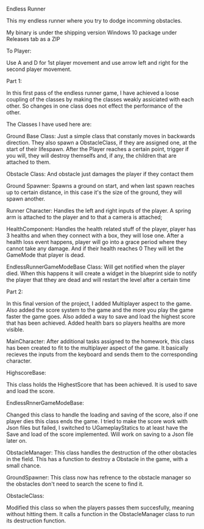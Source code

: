 Endless Runner

This my endless runner where you try to dodge incomming obstacles.

My binary is under the shipping version Windows 10 package under Releases tab as a ZIP

To Player:

Use A and D for 1st player movement and use arrow left and right for the second player movement.

Part 1:

In this first pass of the endless runner game, I have achieved a loose coupling of the classes by making the classes weakly assiciated with each other. So changes in one class does not effect the performance of the other.

The Classes I have used here are:

Ground Base Class: 
Just a simple class that constanly moves in backwards direction. They also spawn a ObstacleClass, if they are assigned one, at the start of their lifespawn. After the Player reaches a certain point, trigger if you will, they will destroy themselfs and, if any, the children that are attached to them.

Obstacle Class:
And obstacle just damages the player if they contact them 

Ground Spawner:
Spawns a ground on start, and when last spawn reaches up to certain distance, in this case it's the size of the ground, they will spawn another.

Runner Character:
Handles the left and right inputs of the player. A spring arm is attached to the player and to that a camera is attached;

HealthComponent:
Handles the health related stuff of the player, player has 3 healths and when they connect with a box, they will lose one. After a health loss event happens, player will go into a grace period where they cannot take any damage. And if their health reaches 0 They will let the GameMode that player is dead.

EndlessRunnerGameModeBase Class:
Will get notified when the player died. When this happens it will create a widget in the blueprint side to notify the player that tthey are dead and will restart the level after a certain time

Part 2:

In this final version of the project, I added Multiplayer aspect to the game. Also added the score system to the game and the more you play the game faster the game goes. Also added a way to save and load the highest score that has been achieved. Added health bars so players healths are more visible.

MainCharacter:
After additional tasks assigned to the homework, this class has been created to fit to the multiplayer aspect of the game. It basically recieves the inputs from the keyboard and sends them to the corresponding character.

HighscoreBase:

This class holds the HighestScore that has been achieved. It is used to save and load the score.

EndlessRnnerGameModeBase:

Changed this class to handle the loading and saving of the score, also if one player dies this class ends the game.  I tried to make the score work with Json files but failed, I switched to UGameplayStatics to at least have the Save and load of the score implemented. Will work on saving to a Json file later on.

ObstacleManager:
This class handles the destruction of the other obstacles in the field. This has a function to destroy a Obstacle in the game, with a small chance.

GroundSpawner:
This class now has refrence to the obstacle manager so the obstacles don't need to search the scene to find it.

ObstacleClass:

Modified this class so when the players passes them succesfully, meaning without hitting them. It calls a function in the ObstacleManager class to run its destruction function.